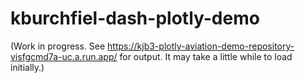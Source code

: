 # kburchfiel-dash-plotly-demo

(Work in progress. See https://kjb3-plotly-aviation-demo-repository-visfgcmd7a-uc.a.run.app/ for output. It may take a little while to load initially.)
